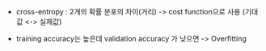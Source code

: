 - cross-entropy : 2개의 확률 분포의 차이(거리) -> cost function으로 사용 (기대값 <-> 실제값)

- training accuracy는 높은데 validation accuracy 가 낮으면 -> Overfitting

